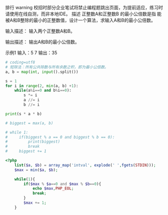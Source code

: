 排行
warning 校招时部分企业笔试将禁止编程题跳出页面，为提前适应，练习时请使用在线自测，而非本地IDE。
描述
正整数A和正整数B 的最小公倍数是指 能被A和B整除的最小的正整数值，设计一个算法，求输入A和B的最小公倍数。

输入描述：
输入两个正整数A和B。

输出描述：
输出A和B的最小公倍数。

示例1
输入：5 7
输出：35


```python
# coding=utf8
# 短除法：所有公共除数与所有余数之积，即为最小公倍数。
a, b = map(int, input().split())

s = 1
for i in range(2, min(a, b) +1):
    while(a%i==0 and b%i==0):
        s *= i
        a //= i
        b //= i

print(s * a * b)

# biggest = max(a, b)

# while 1:
#     if(biggest % a == 0 and biggest % b == 0):
#         print(biggest)
#         break
#     biggest += 1
```

```php
<?php
    list($a, $b) = array_map('intval', explode(' ',fgets(STDIN)));
    $max = min($a, $b);

    while(1){
        if($max % $a==0 and $max % $b==0){
            echo $max,PHP_EOL;
            break;
        }
        $max += 1;
    }
